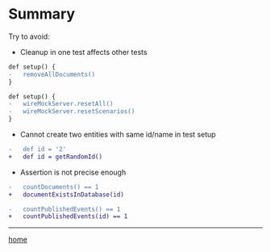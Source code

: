 # Summary

Try to avoid:

- Cleanup in one test affects other tests

```diff
def setup() {
-   removeAllDocuments()
}
```

```diff
def setup() {
-   wireMockServer.resetAll()
-   wireMockServer.resetScenarios()
}
```

- Cannot create two entities with same id/name in test setup

```diff
-   def id = '2'
+   def id = getRandomId()
```

- Assertion is not precise enough

```diff
-   countDocuments() == 1
+   documentExistsInDatabase(id)
```

```diff
-   countPublishedEvents() == 1
+   countPublishedEvents(id) == 1
```

---

[home](../README.md)

